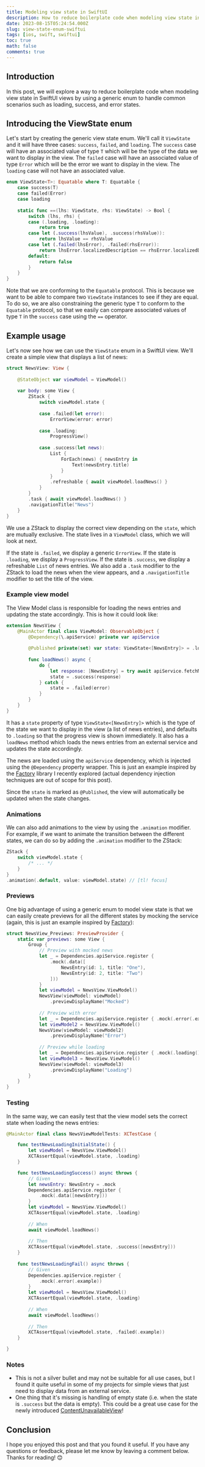 ```yaml
---
title: Modeling view state in SwiftUI
description: How to reduce boilerplate code when modeling view state in SwiftUI views by using a generic enum to handle common scenarios such as loading, success, and error states.
date: 2023-08-15T05:24:54.000Z
slug: view-state-enum-swiftui
tags: [ios, swift, swiftui]
toc: true
math: false
comments: true
---
```


## Introduction
In this post, we will explore a way to reduce boilerplate code when modeling view state in SwiftUI views by using a generic enum to handle common scenarios such as loading, success, and error states.

## Introducing the ViewState enum
Let's start by creating the generic view state enum. We'll call it `ViewState` and it will have three cases: `success`, `failed`, and `loading`. The `success` case will have an associated value of type `T` which will be the type of the data we want to display in the view. The `failed` case will have an associated value of type `Error` which will be the error we want to display in the view. The `loading` case will not have an associated value.

```swift
enum ViewState<T>: Equatable where T: Equatable {
    case success(T)
    case failed(Error)
    case loading
    
    static func ==(lhs: ViewState, rhs: ViewState) -> Bool {
        switch (lhs, rhs) {
        case (.loading, .loading):
            return true
        case let (.success(lhsValue), .success(rhsValue)):
            return lhsValue == rhsValue
        case let (.failed(lhsError), .failed(rhsError)):
            return lhsError.localizedDescription == rhsError.localizedDescription
        default:
            return false
        }
    }
}
```

Note that we are conforming to the `Equatable` protocol. This is because we want to be able to compare two `ViewState` instances to see if they are equal. To do so, we are also constraining the generic type `T` to conform to the `Equatable` protocol, so that we easily can compare associated values of type `T` in the `success` case using the `==` operator.

## Example usage
Let's now see how we can use the `ViewState` enum in a SwiftUI view. We'll create a simple view that displays a list of news:

```swift
struct NewsView: View {
    
    @StateObject var viewModel = ViewModel()
    
    var body: some View {
        ZStack {
            switch viewModel.state {
            
            case .failed(let error):
                ErrorView(error: error)
            
            case .loading:
                ProgressView()
            
            case .success(let news):
                List {
                    ForEach(news) { newsEntry in
                        Text(newsEntry.title)
                    }
                }
                .refreshable { await viewModel.loadNews() }
            }
        }
        .task { await viewModel.loadNews() }
        .navigationTitle("News")
    }
}
```

We use a ZStack to display the correct view depending on the `state`, which are mutually exclusive. The state lives in a `ViewModel` class, which we will look at next. 

If the state is `.failed`, we display a generic `ErrorView`. If the state is `.loading`, we display a `ProgressView`. If the state is `.success`, we display a refreshable `List` of news entries. We also add a `.task` modifier to the ZStack to load the news when the view appears, and a `.navigationTitle` modifier to set the title of the view.

### Example view model

The View Model class is responsible for loading the news entries and updating the state accordingly. This is how it could look like:

```swift
extension NewsView {
    @MainActor final class ViewModel: ObservableObject {
        @Dependency(\.apiService) private var apiService
        
        @Published private(set) var state: ViewState<[NewsEntry]> = .loading
        
        func loadNews() async {
            do {
                let response: [NewsEntry] = try await apiService.fetchNews()
                state = .success(response)
            } catch {
                state = .failed(error)
            }
        }
    }
}
```

It has a `state` property of type `ViewState<[NewsEntry]>` which is the type of the state we want to display in the view (a list of news entries), and defaults to `.loading` so that the progress view is shown immediately. It also has a `loadNews` method which loads the news entries from an external service and updates the state accordingly.

The news are loaded using the `apiService` dependency, which is injected using the `@Dependency` property wrapper. This is just an example inspired by the [Factory](https://github.com/hmlongco/Factory) library I recently explored (actual dependency injection techniques are out of scope for this post).

Since the `state` is marked as `@Published`, the view will automatically be updated when the state changes.

### Animations
We can also add animations to the view by using the `.animation` modifier. For example, if we want to animate the transition between the different states, we can do so by adding the `.animation` modifier to the ZStack:

```swift
ZStack {
    switch viewModel.state {
        /* ... */
    }
}
.animation(.default, value: viewModel.state) // [tl! focus]
```

### Previews
One big advantage of using a generic enum to model view state is that we can easily create previews for all the different states by mocking the service (again, this is just an example inspired by [Factory](https://github.com/hmlongco/Factory)):

```swift
struct NewsView_Previews: PreviewProvider {
    static var previews: some View {
        Group {
            // Preview with mocked news
            let _ = Dependencies.apiService.register {
                .mock(.data([
                    NewsEntry(id: 1, title: "One"),
                    NewsEntry(id: 2, title: "Two")
                ]))
            }
            let viewModel = NewsView.ViewModel()
            NewsView(viewModel: viewModel)
                .previewDisplayName("Mocked")
            
            // Preview with error
            let _ = Dependencies.apiService.register { .mock(.error(.example)) }
            let viewModel2 = NewsView.ViewModel()
            NewsView(viewModel: viewModel2)
                .previewDisplayName("Error")
            
            // Preview while loading
            let _ = Dependencies.apiService.register { .mock(.loading()) }
            let viewModel3 = NewsView.ViewModel()
            NewsView(viewModel: viewModel3)
                .previewDisplayName("Loading")
        }
    }
}
```

### Testing
In the same way, we can easily test that the view model sets the correct state when loading the news entries:

```swift
@MainActor final class NewsViewModelTests: XCTestCase {

    func testNewsLoadingInitialState() {
        let viewModel = NewsView.ViewModel()
        XCTAssertEqual(viewModel.state, .loading)
    }

    func testNewsLoadingSuccess() async throws {
        // Given
        let newsEntry: NewsEntry = .mock
        Dependencies.apiService.register {
            .mock(.data([newsEntry]))
        }
        let viewModel = NewsView.ViewModel()
        XCTAssertEqual(viewModel.state, .loading)
        
        // When
        await viewModel.loadNews()
        
        // Then
        XCTAssertEqual(viewModel.state, .success([newsEntry]))
    }
    
    func testNewsLoadingFail() async throws {
        // Given
        Dependencies.apiService.register {
            .mock(.error(.example))
        }
        let viewModel = NewsView.ViewModel()
        XCTAssertEqual(viewModel.state, .loading)
        
        // When
        await viewModel.loadNews()
        
        // Then
        XCTAssertEqual(viewModel.state, .failed(.example))
    }

}
```

### Notes
- This is not a silver bullet and may not be suitable for all use cases, but I found it quite useful in some of my projects for simple views that just need to display data from an external service.
- One thing that it's missing is handling of empty state (i.e. when the state is `.success` but the data is empty). This could be a great use case for the newly introduced [ContentUnavailableView](https://developer.apple.com/documentation/swiftui/contentunavailableview)!

## Conclusion
I hope you enjoyed this post and that you found it useful. If you have any questions or feedback, please let me know by leaving a comment below. Thanks for reading! 😊